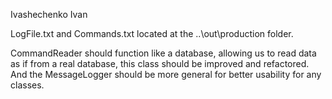 Ivashechenko Ivan

LogFile.txt and Commands.txt located at the ..\out\production folder.

CommandReader should function like a database, allowing us to read data as if from a real database, this class should 
be improved and refactored. And the MessageLogger should be more general for better usability for any classes.